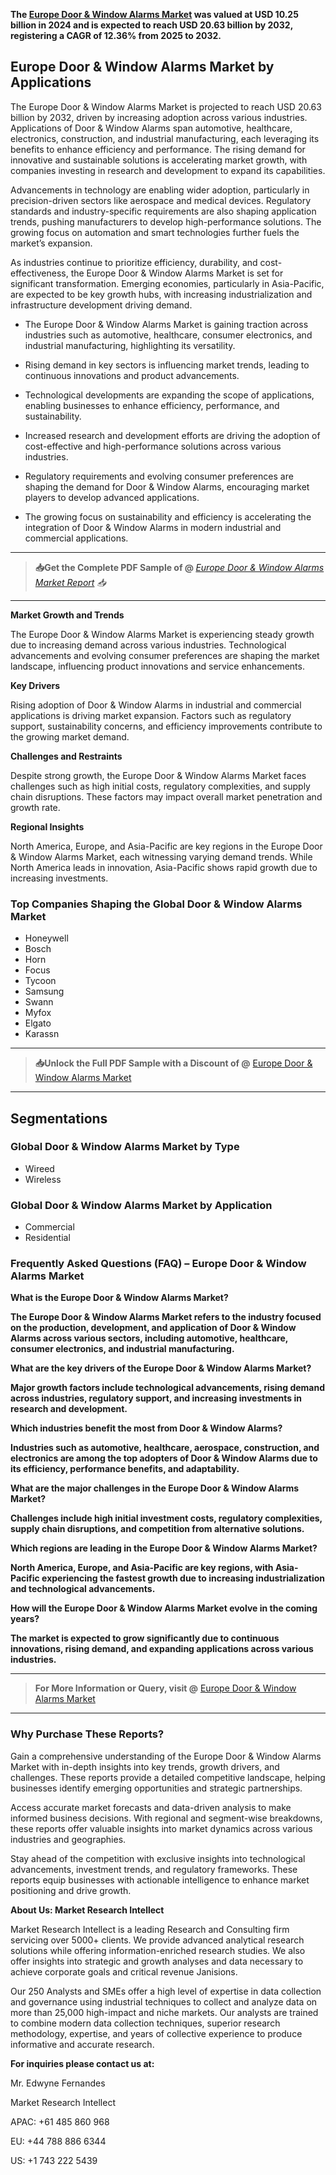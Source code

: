 <p><strong>The <a href="https://www.marketresearchintellect.com/download-sample/?rid=1045083&amp;utm_source=Pulse-April-Europe&amp;utm_medium=852">Europe Door & Window Alarms Market</a> was valued at USD 10.25 billion in 2024 and is expected to reach USD 20.63 billion by 2032, registering a CAGR of 12.36% from 2025 to 2032.</strong></p><h2>Europe Door & Window Alarms Market by Applications&nbsp;</h2><p><p>The Europe Door & Window Alarms Market is projected to reach USD 20.63 billion by 2032, driven by increasing adoption across various industries. Applications of Door & Window Alarms span automotive, healthcare, electronics, construction, and industrial manufacturing, each leveraging its benefits to enhance efficiency and performance. The rising demand for innovative and sustainable solutions is accelerating market growth, with companies investing in research and development to expand its capabilities.</p><p>Advancements in technology are enabling wider adoption, particularly in precision-driven sectors like aerospace and medical devices. Regulatory standards and industry-specific requirements are also shaping application trends, pushing manufacturers to develop high-performance solutions. The growing focus on automation and smart technologies further fuels the market&rsquo;s expansion.</p><p>As industries continue to prioritize efficiency, durability, and cost-effectiveness, the Europe Door & Window Alarms Market is set for significant transformation. Emerging economies, particularly in Asia-Pacific, are expected to be key growth hubs, with increasing industrialization and infrastructure development driving demand.</p></p><ul><li><p>The Europe Door & Window Alarms Market is gaining traction across industries such as automotive, healthcare, consumer electronics, and industrial manufacturing, highlighting its versatility.</p></li><li><p>Rising demand in key sectors is influencing market trends, leading to continuous innovations and product advancements.</p></li><li><p>Technological developments are expanding the scope of applications, enabling businesses to enhance efficiency, performance, and sustainability.</p></li><li><p>Increased research and development efforts are driving the adoption of cost-effective and high-performance solutions across various industries.</p></li><li><p>Regulatory requirements and evolving consumer preferences are shaping the demand for Door & Window Alarms, encouraging market players to develop advanced applications.</p></li><li><p>The growing focus on sustainability and efficiency is accelerating the integration of Door & Window Alarms in modern industrial and commercial applications.</p></li></ul><hr /><blockquote><p><strong><span class="font-[700]">📥Get the Complete PDF Sample of @ </span></strong><em><span class="font-[700]"><a href="https://www.marketresearchintellect.com/download-sample/?rid=1045083&amp;utm_source=Pulse-April-Europe&amp;utm_medium=852" target="_blank" data-tracking-control-name="article-ssr-frontend-pulse_little-text-block" data-tracking-will-navigate="" data-test-link="">Europe Door & Window Alarms Market Report</a>&nbsp;📥</span></em></p></blockquote><hr /><p class="" data-start="77" data-end="360"><strong data-start="77" data-end="105">Market Growth and Trends</strong></p><p class="" data-start="77" data-end="360">The Europe Door & Window Alarms Market is experiencing steady growth due to increasing demand across various industries. Technological advancements and evolving consumer preferences are shaping the market landscape, influencing product innovations and service enhancements.</p><p class="" data-start="362" data-end="606"><strong data-start="362" data-end="377">Key Drivers</strong></p><p class="" data-start="362" data-end="606">Rising adoption of Door & Window Alarms in industrial and commercial applications is driving market expansion. Factors such as regulatory support, sustainability concerns, and efficiency improvements contribute to the growing market demand.</p><p class="" data-start="608" data-end="849"><strong data-start="608" data-end="637">Challenges and Restraints</strong></p><p class="" data-start="608" data-end="849">Despite strong growth, the Europe Door & Window Alarms Market faces challenges such as high initial costs, regulatory complexities, and supply chain disruptions. These factors may impact overall market penetration and growth rate.</p><p class="" data-start="851" data-end="1095"><strong data-start="851" data-end="872">Regional Insights</strong></p><p class="" data-start="851" data-end="1095">North America, Europe, and Asia-Pacific are key regions in the Europe Door & Window Alarms Market, each witnessing varying demand trends. While North America leads in innovation, Asia-Pacific shows rapid growth due to increasing investments.</p><p><h3>Top Companies Shaping the Global Door & Window Alarms Market </h3><ul><li>Honeywell</li><li>Bosch</li><li>Horn</li><li>Focus</li><li>Tycoon</li><li>Samsung</li><li>Swann</li><li>Myfox</li><li>Elgato</li><li>Karassn</li></ul></p><hr /><blockquote><p><strong>📥Unlock the Full PDF Sample with a Discount of @</strong> <a href="https://www.marketresearchintellect.com/ask-for-discount/?rid=1045083&amp;utm_source=Pulse-April-Europe&amp;utm_medium=852">Europe Door & Window Alarms Market</a></p></blockquote><hr /><p><h2>Segmentations</h2><h3>Global Door & Window Alarms Market by Type</h3><ul><li>Wireed</li><li>Wireless</li></ul><h3>Global Door & Window Alarms Market by Application</h3><ul><li>Commercial</li><li>Residential</li></ul></p><h3><strong>Frequently Asked Questions (FAQ) &ndash; Europe Door & Window Alarms Market</strong></h3><p><strong>What is the Europe Door & Window Alarms Market?</strong></p><p><strong>The Europe Door & Window Alarms Market refers to the industry focused on the production, development, and application of Door & Window Alarms across various sectors, including automotive, healthcare, consumer electronics, and industrial manufacturing.</strong></p><p><strong>What are the key drivers of the Europe Door & Window Alarms Market?</strong></p><p><strong>Major growth factors include technological advancements, rising demand across industries, regulatory support, and increasing investments in research and development.</strong></p><p><strong>Which industries benefit the most from Door & Window Alarms?</strong></p><p><strong>Industries such as automotive, healthcare, aerospace, construction, and electronics are among the top adopters of Door & Window Alarms due to its efficiency, performance benefits, and adaptability.</strong></p><p><strong>What are the major challenges in the Europe Door & Window Alarms Market?</strong></p><p><strong>Challenges include high initial investment costs, regulatory complexities, supply chain disruptions, and competition from alternative solutions.</strong></p><p><strong>Which regions are leading in the Europe Door & Window Alarms Market?</strong></p><p><strong>North America, Europe, and Asia-Pacific are key regions, with Asia-Pacific experiencing the fastest growth due to increasing industrialization and technological advancements.</strong></p><p><strong>How will the Europe Door & Window Alarms Market evolve in the coming years?</strong></p><p><strong>The market is expected to grow significantly due to continuous innovations, rising demand, and expanding applications across various industries.</strong></p><hr /><blockquote><p><span class="font-[700]"><strong>For More Information or Query, visit&nbsp;@</strong>&nbsp;</span><span class="font-[700]"><a href="https://www.marketresearchintellect.com/product/door-window-alarms-market/?utm_source=Linkedin&utm_medium=852" target="_blank" data-tracking-control-name="article-ssr-frontend-pulse_little-text-block" data-tracking-will-navigate="" data-test-link="">Europe Door & Window Alarms Market</a></span></p></blockquote><hr /><h3><strong data-start="0" data-end="31">Why Purchase These Reports?</strong></h3><p class="" data-start="35" data-end="297">Gain a comprehensive understanding of the Europe Door & Window Alarms Market with in-depth insights into key trends, growth drivers, and challenges. These reports provide a detailed competitive landscape, helping businesses identify emerging opportunities and strategic partnerships.</p><p class="" data-start="299" data-end="540">Access accurate market forecasts and data-driven analysis to make informed business decisions. With regional and segment-wise breakdowns, these reports offer valuable insights into market dynamics across various industries and geographies.</p><p class="" data-start="542" data-end="784">Stay ahead of the competition with exclusive insights into technological advancements, investment trends, and regulatory frameworks. These reports equip businesses with actionable intelligence to enhance market positioning and drive growth.</p><p><strong><span class="font-[700]">About Us: Market Research Intellect</span></strong></p><p><span class="">Market Research Intellect is a leading Research and Consulting firm servicing over 5000+ clients. We provide advanced analytical research solutions while offering information-enriched research studies.&nbsp;</span>We also offer insights into strategic and growth analyses and data necessary to achieve corporate goals and critical revenue Janisions.</p><p><span class="">Our 250 Analysts and SMEs offer a high level of expertise in data collection and governance using industrial techniques to collect and analyze data on more than 25,000 high-impact and niche markets. Our analysts are trained to combine modern data collection techniques, superior research methodology, expertise, and years of collective experience to produce informative and accurate research.</span></p><p><strong>For inquiries please contact us at:</strong></p><p>Mr. Edwyne Fernandes</p><p>Market Research Intellect</p><p>APAC: +61 485 860 968</p><p>EU: +44 788 886 6344</p><p>US: +1 743 222 5439</p>